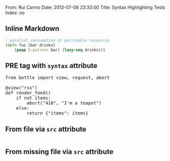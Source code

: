 From: Rui Carmo
Date: 2013-07-06 23:33:00
Title: Syntax Highlighting Tests
Index: no

## Inline Markdown 

```clojure
; parallel consumption of perishable resources
(defn foo [bar drinks]
    (pmap (:patrons bar) (lazy-seq drinks)))
```

## PRE tag with `syntax` attribute

<pre syntax="python">
from bottle import view, request, abort

@view("rss")
def render_feed()
    if not items:
        abort("418", "I'm a teapot")
    else:
        return {"items": items}
</pre>

## From file via `src` attribute

<pre syntax="javascript" src="animate_svg.js"></pre>

## From missing file via `src` attribute

<pre syntax="javascript" src="no_file.txt"></pre>
